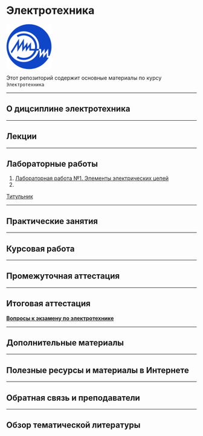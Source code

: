 # Электротехника  
<img src="./images/miet_logo.png" height='120' align="center"/>
          
Этот репозиторий содержит основные материалы по курсу `Электротехника`

---
## О дицсиплине электротехника
---
## Лекции
---
## Лабораторные работы

1. [Лабораторная работа №1. Элементы электрических цепей](./Labs/Lab_1/README.md)
2. []()

[Титульник](./Labs/Main_temp.docx)

---
## Практические занятия
---
## Курсовая работа
---
## Промежуточная аттестация
---
## Итоговая аттестация

**[Вопросы к экзамену по электротехнике](./exam/README.md)**

---
## Дополнительные материалы
---
## Полезные ресурсы и материалы в Интернете
---
## Обратная связь и преподаватели
---
## Обзор тематической литературы



